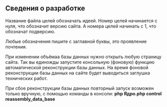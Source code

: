 ## Сведения о разработке

Название файла целей обозначать идеей. Номер целей начинается с нуля, что обозначит версию сайта. А номера целей начинать с 1, что обозначат подверсию.

Любые обозначения пишите с заглавной буквы, это проявление почтения.

При изменении объёмаа базы данных нужно открыть любую страницу сайта. Так вы единожды запустите консольную (фоновую) функцию автоматической реконструкции базы данных. На время фоновой реконструкции базы данных на сайте будет выводиться заглушка технических работ.

При сбое реконструкции базы данных повторный запуск возможен только вручную, с помощью команды в консоли: **php Ядро.php control reassembly_data_base**
